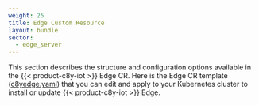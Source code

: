 ```yaml
---
weight: 25
title: Edge Custom Resource
layout: bundle
sector:
  - edge_server
---
```


This section describes the structure and configuration options available in the {{< product-c8y-iot >}} Edge CR. Here is the Edge CR template ([c8yedge.yaml](/files/edge-k8s/c8yedge.yaml)) that you can edit and apply to your Kubernetes cluster to install or update {{< product-c8y-iot >}} Edge.
